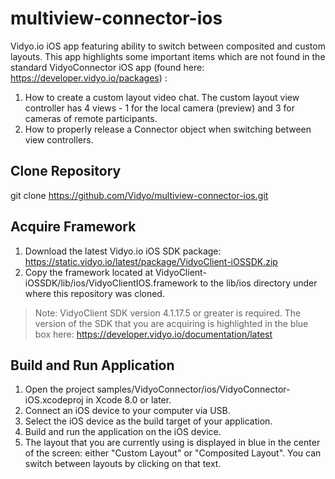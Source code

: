 # multiview-connector-ios
Vidyo.io iOS app featuring ability to switch between composited and custom layouts. This app highlights some important items which are not found in the standard VidyoConnector iOS app (found here: https://developer.vidyo.io/packages) :
1. How to create a custom layout video chat. The custom layout view controller has 4 views - 1 for the local camera (preview) and 3 for cameras of remote participants.
2. How to properly release a Connector object when switching between view controllers.

## Clone Repository
git clone https://github.com/Vidyo/multiview-connector-ios.git

## Acquire Framework
1. Download the latest Vidyo.io iOS SDK package: https://static.vidyo.io/latest/package/VidyoClient-iOSSDK.zip
2. Copy the framework located at VidyoClient-iOSSDK/lib/ios/VidyoClientIOS.framework to the lib/ios directory under where this repository was cloned.

> Note: VidyoClient SDK version 4.1.17.5 or greater is required.
> The version of the SDK that you are acquiring is highlighted in the blue box here: https://developer.vidyo.io/documentation/latest

## Build and Run Application
1. Open the project samples/VidyoConnector/ios/VidyoConnector-iOS.xcodeproj in Xcode 8.0 or later.
2. Connect an iOS device to your computer via USB.
3. Select the iOS device as the build target of your application.
4. Build and run the application on the iOS device.
5. The layout that you are currently using is displayed in blue in the center of the screen: either "Custom Layout" or "Composited Layout". You can switch between layouts by clicking on that text.

